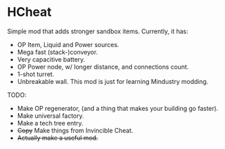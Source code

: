 # HCheat

Simple mod that adds stronger sandbox items.
Currently, it has:
- OP Item, Liquid and Power sources.
- Mega fast (stack-)conveyor.
- Very capacitive battery.
- OP Power node, w/ longer distance, and connections count.
- 1-shot turret.
- Unbreakable wall.
This mod is just for learning Mindustry modding.

TODO:
- Make OP regenerator, (and a thing that makes your building go faster).
- Make universal factory.
- Make a tech tree entry.
- ~~Copy~~ Make things from Invincible Cheat.
- ~~Actually make a useful mod.~~
